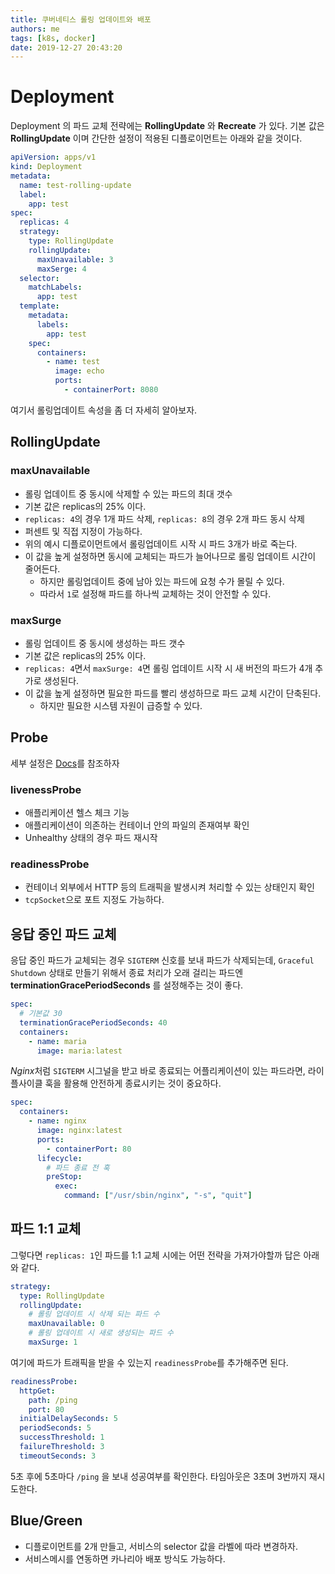 ```yaml
---
title: 쿠버네티스 롤링 업데이트와 배포
authors: me
tags: [k8s, docker]
date: 2019-12-27 20:43:20
---
```


# Deployment

Deployment 의 파드 교체 전략에는 **RollingUpdate** 와 **Recreate** 가 있다.
기본 값은 **RollingUpdate** 이며 간단한 설정이 적용된 디플로이먼트는 아래와 같을 것이다.

```yaml
apiVersion: apps/v1
kind: Deployment
metadata:
  name: test-rolling-update
  label:
    app: test
spec:
  replicas: 4
  strategy:
    type: RollingUpdate
    rollingUpdate:
      maxUnavailable: 3
      maxSerge: 4
  selector:
    matchLabels:
      app: test
  template:
    metadata:
      labels:
        app: test
    spec:
      containers:
        - name: test
          image: echo
          ports:
            - containerPort: 8080
```

여기서 롤링업데이트 속성을 좀 더 자세히 알아보자.

## RollingUpdate

### maxUnavailable

- 롤링 업데이트 중 동시에 삭제할 수 있는 파드의 최대 갯수
- 기본 값은 replicas의 25% 이다.
- `replicas: 4`의 경우 1개 파드 삭제, `replicas: 8`의 경우 2개 파드 동시 삭제
- 퍼센트 및 직접 지정이 가능하다.
- 위의 예시 디플로이먼트에서 롤링업데이트 시작 시 파드 3개가 바로 죽는다.
- 이 값을 높게 설정하면 동시에 교체되는 파드가 늘어나므로 롤링 업데이트 시간이 줄어든다.
  - 하지만 롤링업데이트 중에 남아 있는 파드에 요청 수가 몰릴 수 있다.
  - 따라서 `1`로 설정해 파드를 하나씩 교체하는 것이 안전할 수 있다.

### maxSurge

- 롤링 업데이트 중 동시에 생성하는 파드 갯수
- 기본 값은 replicas의 25% 이다.
- `replicas: 4`면서 `maxSurge: 4`면 롤링 업데이트 시작 시 새 버전의 파드가 4개 추가로 생성된다.
- 이 값을 높게 설정하면 필요한 파드를 빨리 생성하므로 파드 교체 시간이 단축된다.
  - 하지만 필요한 시스템 자원이 급증할 수 있다.

## Probe

세부 설정은 [Docs](https://kubernetes.io/docs/tasks/configure-pod-container/configure-liveness-readiness-startup-probes/#configure-probes)를 참조하자

### livenessProbe

- 애플리케이션 헬스 체크 기능
- 애플리케이션이 의존하는 컨테이너 안의 파일의 존재여부 확인
- Unhealthy 상태의 경우 파드 재시작

### readinessProbe

- 컨테이너 외부에서 HTTP 등의 트래픽을 발생시켜 처리할 수 있는 상태인지 확인
- `tcpSocket`으로 포트 지정도 가능하다.

## 응답 중인 파드 교체

응답 중인 파드가 교체되는 경우 `SIGTERM` 신호를 보내 파드가 삭제되는데,
`Graceful Shutdown` 상태로 만들기 위해서 종료 처리가 오래 걸리는 파드엔 **terminationGracePeriodSeconds** 를 설정해주는 것이 좋다.

```yaml
spec:
  # 기본값 30
  terminationGracePeriodSeconds: 40
  containers:
    - name: maria
      image: maria:latest
```

*Nginx*처럼 `SIGTERM` 시그널을 받고 바로 종료되는 어플리케이션이 있는 파드라면, 라이플사이클 훅을 활용해 안전하게 종료시키는 것이 중요하다.

```yaml
spec:
  containers:
    - name: nginx
      image: nginx:latest
      ports:
        - containerPort: 80
      lifecycle:
        # 파드 종료 전 훅
        preStop:
          exec:
            command: ["/usr/sbin/nginx", "-s", "quit"]
```

## 파드 1:1 교체

그렇다면 `replicas: 1`인 파드를 1:1 교체 시에는 어떤 전략을 가져가야할까
답은 아래와 같다.

```yaml
strategy:
  type: RollingUpdate
  rollingUpdate:
    # 롤링 업데이트 시 삭제 되는 파드 수
    maxUnavailable: 0
    # 롤링 업데이트 시 새로 생성되는 파드 수
    maxSurge: 1
```

여기에 파드가 트래픽을 받을 수 있는지 `readinessProbe`를 추가해주면 된다.

```yaml
readinessProbe:
  httpGet:
    path: /ping
    port: 80
  initialDelaySeconds: 5
  periodSeconds: 5
  successThreshold: 1
  failureThreshold: 3
  timeoutSeconds: 3
```

5초 후에 5초마다 `/ping` 을 보내 성공여부를 확인한다.
타임아웃은 3초며 3번까지 재시도한다.

## Blue/Green

- 디플로이먼트를 2개 만들고, 서비스의 selector 값을 라벨에 따라 변경하자.
- 서비스메시를 연동하면 카나리아 배포 방식도 가능하다.
